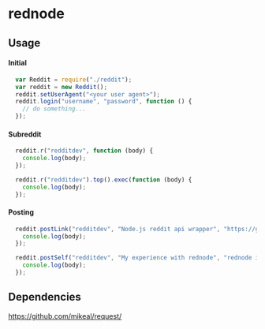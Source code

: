 
# rednode

## Usage

#### Initial

```javascript
  var Reddit = require("./reddit");
  var reddit = new Reddit();
  reddit.setUserAgent("<your user agent>");
  reddit.login("username", "password", function () {
    // do something...
  });
```

#### Subreddit

```javascript
  reddit.r("redditdev", function (body) {
    console.log(body);
  });
```

```javascript
  reddit.r("redditdev").top().exec(function (body) {
    console.log(body);
  });
```

#### Posting

```javascript
  reddit.postLink("redditdev", "Node.js reddit api wrapper", "https://github.com/theyshookhands/rednode", function (body) {
    console.log(body);
  });
```

```javascript
  reddit.postSelf("redditdev", "My experience with rednode", "rednode is the best!", function (body) {
    console.log(body);
  });
```

## Dependencies

https://github.com/mikeal/request/
